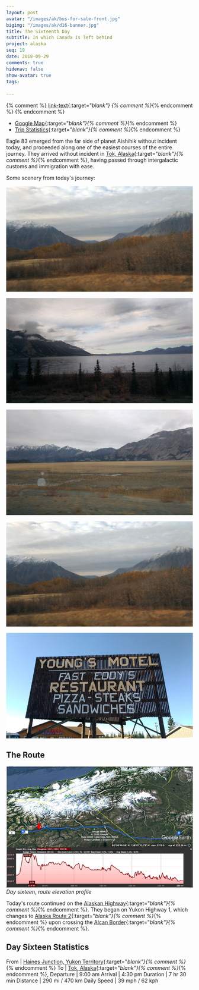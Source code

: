 ```yaml
---
layout: post
avatar: "/images/ak/bus-for-sale-front.jpg"
bigimg: "/images/ak/d16-banner.jpg"
title: The Sixteenth Day
subtitle: In which Canada is left behind
project: alaska
seq: 19
date: 2018-09-29
comments: true
hidenav: false
show-avatar: true
tags:

---
```


{% comment %}
[link-text](link-url){:target="_blank"}
{% comment %}_{% endcomment %}
{% endcomment %}


* [Google Map](https://drive.google.com/open?id=1QToP1iDFNB0dEk8pjlkAVyIr8ThzeEdh&usp=sharing){:target="_blank"}{% comment %}_{% endcomment %} 
* [Trip Statistics](https://docs.google.com/spreadsheets/d/10dU6wdnTdiuMCkSWJ2yGe1PNjGZWlgYcmZ_RCtjf--8/edit?usp=sharing){:target="_blank"}{% comment %}_{% endcomment %}

Eagle 83 emerged from the far side of planet Aishihik without incident today,
and proceeded along one of the easiest courses of the entire journey. They
arrived without incident in
[Tok, Alaska](https://en.wikipedia.org/wiki/Tok,_Alaska){:target="_blank"}{% comment %}_{% endcomment %},
having passed through intergalactic customs and immigration with ease.

Some scenery from today's journey:

![d16-tree-mountain-snow](/images/ak/d16-tree-mountain-snow.jpg)

![d16-lake-and-sky](/images/ak/d16-lake-and-sky.jpg)

![d16-field-mountains](/images/ak/d16-field-mountains.jpg)

![d16-tree-mountain-snow](/images/ak/d16-tree-mountain-snow.jpg)

![d16-young-fast-eddys](/images/ak/d16-young-fast-eddys.jpg)



## The Route

![d16-elevation](/images/ak/d16-elevation.png)
*Day sixteen, route elevation profile*

Today's route continued on the
[Alaskan Highway](https://en.wikipedia.org/wiki/Alaska_Highway){:target="_blank"}{% comment %}_{% endcomment %}.
They began on Yukon Highway 1, which changes to 
[Alaska Route 2](https://en.wikipedia.org/wiki/Alaska_Route_2){:target="_blank"}{% comment %}_{% endcomment %}
upon crossing the
[Alcan Border](https://en.wikipedia.org/wiki/Alcan_Border,_Alaska){:target="_blank"}{% comment %}_{% endcomment %}.


## Day Sixteen Statistics

From | [Haines Junction, Yukon Territory](https://en.wikipedia.org/wiki/Haines_Junction){:target="_blank"}{% comment %}_{% endcomment %}
To | [Tok, Alaska](https://en.wikipedia.org/wiki/Tok,_Alaska){:target="_blank"}{% comment %}_{% endcomment %},
Departure | 9:00 am 
Arrival | 4:30 pm 
Duration | 7 hr 30 min
Distance | 290 mi / 470 km
Daily Speed | 39 mph / 62 kph

